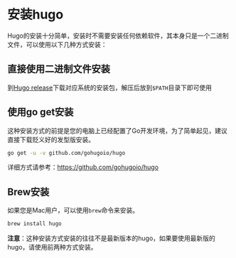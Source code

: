 # 安装hugo

Hugo的安装十分简单，安装时不需要安装任何依赖软件，其本身只是一个二进制文件，可以使用以下几种方式安装：

## 直接使用二进制文件安装

到[Hugo release](https://github.com/gohugoio/hugo/releases)下载对应系统的安装包，解压后放到`$PATH`目录下即可使用

## 使用go get安装

这种安装方式的前提是您的电脑上已经配置了Go开发环境，为了简单起见，建议直接下载贬义好的发型版安装。

```bash
go get -u -v github.com/gohugoio/hugo
```

详细方式请参考：https://github.com/gohugoio/hugo

## Brew安装

如果您是Mac用户，可以使用`brew`命令来安装。

```bash
brew install hugo
```

**注意**：这种安装方式安装的往往不是最新版本的hugo，如果要使用最新版的hugo，请使用前两种方式安装。